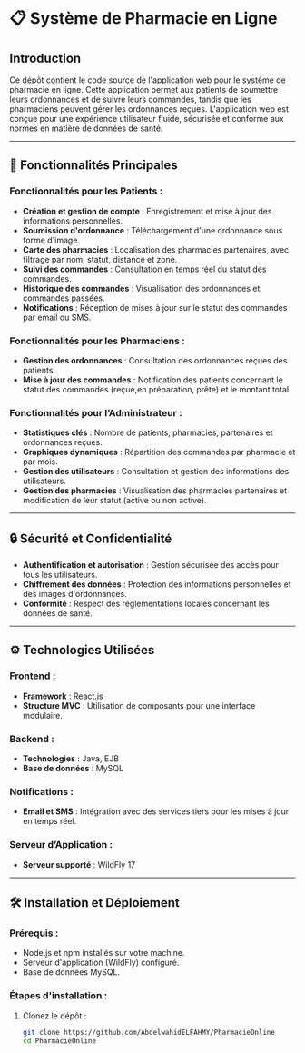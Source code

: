# 📋 Système de Pharmacie en Ligne

## Introduction
Ce dépôt contient le code source de l'application web pour le système de pharmacie en ligne. Cette application permet aux patients de soumettre leurs ordonnances et de suivre leurs commandes, tandis que les pharmaciens peuvent gérer les ordonnances reçues. L'application web est conçue pour une expérience utilisateur fluide, sécurisée et conforme aux normes en matière de données de santé.

---

## 🚀 Fonctionnalités Principales

### Fonctionnalités pour les Patients :
- **Création et gestion de compte** : Enregistrement et mise à jour des informations personnelles.
- **Soumission d'ordonnance** : Téléchargement d'une ordonnance sous forme d'image.
- **Carte des pharmacies** : Localisation des pharmacies partenaires, avec filtrage par nom, statut, distance et zone.
- **Suivi des commandes** : Consultation en temps réel du statut des commandes.
- **Historique des commandes** : Visualisation des ordonnances et commandes passées.
- **Notifications** : Réception de mises à jour sur le statut des commandes par email ou SMS.

### Fonctionnalités pour les Pharmaciens :
- **Gestion des ordonnances** : Consultation des ordonnances reçues des patients.
- **Mise à jour des commandes** : Notification des patients concernant le statut des commandes (reçue,en préparation, prête) et le montant total.

### Fonctionnalités pour l’Administrateur :
- **Statistiques clés** : Nombre de patients, pharmacies, partenaires et ordonnances reçues.
- **Graphiques dynamiques** : Répartition des commandes par pharmacie et par mois.
- **Gestion des utilisateurs** : Consultation et gestion des informations des utilisateurs.
- **Gestion des pharmacies** : Visualisation des pharmacies partenaires et modification de leur statut (active ou non active).

---

## 🔒 Sécurité et Confidentialité
- **Authentification et autorisation** : Gestion sécurisée des accès pour tous les utilisateurs.
- **Chiffrement des données** : Protection des informations personnelles et des images d'ordonnances.
- **Conformité** : Respect des réglementations locales concernant les données de santé.

---

## ⚙️ Technologies Utilisées
### Frontend :
- **Framework** : React.js
- **Structure MVC** : Utilisation de composants pour une interface modulaire.

### Backend :
- **Technologies** : Java, EJB
- **Base de données** : MySQL

### Notifications :
- **Email et SMS** : Intégration avec des services tiers pour les mises à jour en temps réel.

### Serveur d’Application :
- **Serveur supporté** : WildFly 17

---

## 🛠️ Installation et Déploiement

### Prérequis :
- Node.js et npm installés sur votre machine.
- Serveur d'application (WildFly) configuré.
- Base de données MySQL.

### Étapes d'installation :
1. Clonez le dépôt :
   ```bash
   git clone https://github.com/AbdelwahidELFAHMY/PharmacieOnline
   cd PharmacieOnline
